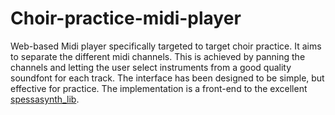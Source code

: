 # Choir-practice-midi-player
Web-based Midi player specifically targeted to target choir practice. It aims to separate the different midi channels. 
This is achieved by panning the channels and letting the user select instruments from a good quality soundfont for each track. The interface has been designed to be simple, but effective for practice.
The implementation is a front-end to the excellent [spessasynth_lib](https://github.com/spessasus/SpessaSynth).
